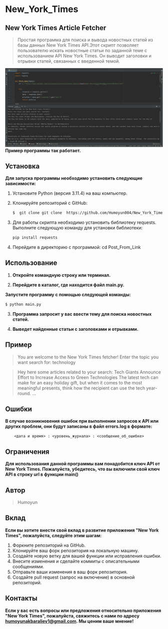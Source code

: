 # New_York_Times

## New York Times Article Fetcher

> Простая программа для поиска и вывода новостных статей из базы данных New York Times API.Этот скрипт позволяет пользователю искать новостные статьи по заданной теме с использованием API New York Times. Он выводит заголовки и отрывки статей, связанных с введенной темой.

![img1](img/img1.png)
**Пример программы так работает.**


## Установка

**Для запуска программы необходимо установить следующие зависимости:**

1. Установите Python (версия 3.11.4) на ваш компьютер.

2. Клонируйте репозиторий с GitHub:
    ```bash
    $  git clone git clone  https://github.com/Humoyun004/New_York_Times.git
    ```
3. Для работы скрипта необходимо установить библиотеку requests. Выполните следующую команду для установки библиотеки:
    ```bash
    pip install requests
    ```
4. Перейдите в директорию с программой:
cd Post_From_Link


## Использование
1. **Откройте командную строку или терминал.**

2. **Перейдите в каталог, где находится файл main.py.**

**Запустите программу с помощью следующей команды:**
```bash
$ python main.py 
```
3. **Программа запросит у вас ввести тему для поиска новостных статей.**

4. **Выведет найденные статьи с заголовками и отрывками.**
 

## Пример
> You are welcome to the New York Times fetcher!
Enter the topic you want search for: technology

> Hey here some articles related to your search:
Tech Giants Announce Effort to Increase Access to Green Technologies
The latest tech can make for an easy holiday gift, but when it comes to the most meaningful presents, think how the recipient can use the tech year-round.
...

## Ошибки
**В случае возникновения ошибок при выполнении запросов к API или других проблем, они будут записаны в файл errors.log в формате:**
```
    <дата и время> : <уровень_журнала> : <сообщение_об_ошибке>
```

## Ограничения
**Для использования данной программы вам понадобится ключ API от New York Times. Пожалуйста, убедитесь, что вы включили свой ключ API в строку url в функции main()**

## Автор
> Humoyun

## Вклад
**Если вы хотите внести свой вклад в развитие приложения "New York Times", пожалуйста, следуйте этим шагам:**

1. Форкните репозиторий на GitHub.
2. Клонируйте ваш форк репозитория на локальную машину.
3. Создайте новую ветку для вашей функции или исправления ошибки.
4. Внесите изменения и сделайте коммиты с описательными сообщениями.
5. Отправьте ваши изменения в ваш форк репозитория.
6. Создайте pull request (запрос на включение) в основной репозиторий.


## Контакты
**Если у вас есть вопросы или предложения относительно приложения "New York Times", пожалуйста, свяжитесь с нами по адресу humoyunakbaraliev1@gmail.com. Мы ценим ваше мнение!**



